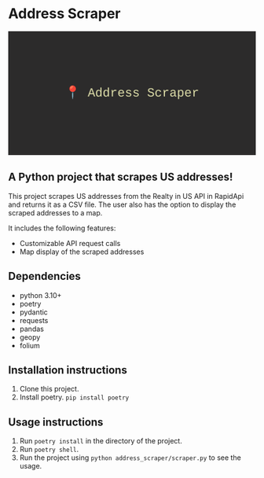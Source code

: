 # Address Scraper
![Alt text](address_scraper_banner.png)

## A Python project that scrapes US addresses!

This project scrapes US addresses from the Realty in US API in RapidApi and returns it as a CSV file. The user also has the option to display the scraped addresses to a map.

It includes the following features:
- Customizable API request calls
- Map display of the scraped addresses

## Dependencies
- python 3.10+
- poetry
- pydantic
- requests
- pandas
- geopy
- folium

## Installation instructions
1. Clone this project.
2. Install poetry.  ``` pip install poetry ```

## Usage instructions
1. Run ``` poetry install ``` in the directory of the project.
2. Run ``` poetry shell ```.
3. Run the project using ``` python address_scraper/scraper.py ``` to see the usage.